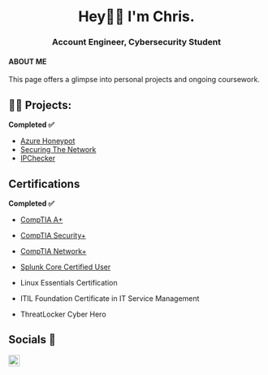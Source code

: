 <div id="header" align="center">

<h1>Hey👋🏽 I'm Chris. 
  <br/>
  <h3>Account Engineer, Cybersecurity Student</h3>
</div>
  <h4>ABOUT ME</h4>
  
  <p> 
This page offers a glimpse into personal projects and ongoing coursework. </p>

<h2>👨‍💻 Projects:</h2>
<b>Completed ✅</b>

  - [Azure Honeypot](https://github.com/Crypss22/AzureSIEM)
  - [Securing The Network](https://github.com/Crypss22/ThreatDefense)
  - [IPChecker](https://github.com/Crypss22/IPChecker)

 <h2>Certifications</h2>
  <b>Completed ✅</b>

  - [CompTIA A+](https://github.com/Crypss22/Crypss22/blob/main/CompTIA%20A%2B%20ce%20certificate.pdf)
  
  - [CompTIA Security+](https://github.com/Crypss22/Crypss22/blob/main/CompTIA%20Security%2B%20ce%20certificate.pdf)

  - [CompTIA Network+](https://github.com/Crypss22/Crypss22/blob/main/CompTIA%20Network%2B%20ce%20certificate.pdf)
 
  - [Splunk Core Certified User](https://github.com/Crypss22/Crypss22/blob/main/SplunkCoreCertifiedUser.pdf)

  - Linux Essentials Certification
  - ITIL Foundation Certificate in IT Service Management
  - ThreatLocker Cyber Hero
    
<h2>Socials 🤳</h2>

[<img align="left" alt="ChrisF | LinkedIn" width="22px" src="https://cdn.jsdelivr.net/npm/simple-icons@v3/icons/linkedin.svg" />][linkedin]

[linkedin]: https://www.linkedin.com/in/chrisfeurtado/
